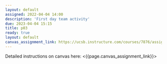```yaml
---
layout: default
assigned: 2022-04-04 14:00
description: 'First day team activity'
due: 2023-04-04 15:15
title: p03
ready: true
layout: default
canvas_assignment_link: https://ucsb.instructure.com/courses/7876/assignments/91669
---
```


Detailed instructions on canvas here: <{{page.canvas_assignment_link}}>